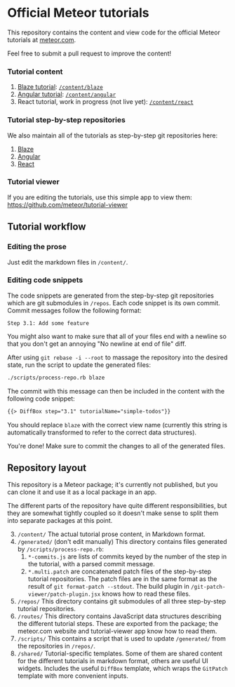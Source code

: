 # Official Meteor tutorials

This repository contains the content and view code for the official Meteor tutorials at [meteor.com](https://www.meteor.com/tutorials/blaze/creating-an-app).

Feel free to submit a pull request to improve the content!

### Tutorial content

1. [Blaze tutorial](https://www.meteor.com/tutorials/blaze/creating-an-app): [`/content/blaze`](https://github.com/meteor/tutorials/tree/master/content/blaze)
2. [Angular tutorial](https://www.meteor.com/tutorials/angular/creating-an-app): [`/content/angular`](https://github.com/meteor/tutorials/tree/master/content/angular)
3. React tutorial, work in progress (not live yet): [`/content/react`](https://github.com/meteor/tutorials/tree/master/content/react)

### Tutorial step-by-step repositories

We also maintain all of the tutorials as step-by-step git repositories here:

1. [Blaze](https://github.com/meteor/simple-todos)
2. [Angular](https://github.com/meteor/simple-todos-angular)
3. [React](https://github.com/meteor/simple-todos-react)

### Tutorial viewer

If you are editing the tutorials, use this simple app to view them: https://github.com/meteor/tutorial-viewer

## Tutorial workflow

### Editing the prose

Just edit the markdown files in `/content/`.

### Editing code snippets

The code snippets are generated from the step-by-step git repositories which are git submodules in `/repos`. Each code snippet is its own commit. Commit messages follow the following format:

```
Step 3.1: Add some feature
```

You might also want to make sure that all of your files end with a newline so that you don't get an annoying "No newline at end of file" diff.

After using `git rebase -i --root` to massage the repository into the desired state, run the script to update the generated files:

```sh
./scripts/process-repo.rb blaze
```

The commit with this message can then be included in the content with the following code snippet:

```html
{{> DiffBox step="3.1" tutorialName="simple-todos"}}
```

You should replace `blaze` with the correct view name (currently this string is automatically transformed to refer to the correct data structures).

You're done! Make sure to commit the changes to all of the generated files.

## Repository layout

This repository is a Meteor package; it's currently not published, but you can clone it and use it as a local package in an app.

The different parts of the repository have quite different responsibilities, but they are somewhat tightly coupled so it doesn't make sense to split them into separate packages at this point.

3. `/content/` The actual tutorial prose content, in Markdown format.
4. `/generated/` (don't edit manually) This directory contains files generated by `/scripts/process-repo.rb`:
    1. `*-commits.js` are lists of commits keyed by the number of the step in the tutorial, with a parsed commit message.
    2. `*.multi.patch` are concatenated patch files of the step-by-step tutorial repositories. The patch files are in the same format as the result of `git format-patch --stdout`. The build plugin in `/git-patch-viewer/patch-plugin.jsx` knows how to read these files.
5. `/repos/` This directory contains git submodules of all three step-by-step tutorial repositories.
6. `/routes/` This directory contains JavaScript data structures describing the different tutorial steps. These are exported from the package; the meteor.com website and tutorial-viewer app know how to read them.
7. `/scripts/` This contains a script that is used to update `/generated/` from the repositories in `/repos/`.
8. `/shared/` Tutorial-specific templates. Some of them are shared content for the different tutorials in markdown format, others are useful UI widgets. Includes the useful `DiffBox` template, which wraps the `GitPatch` template with more convenient inputs.
